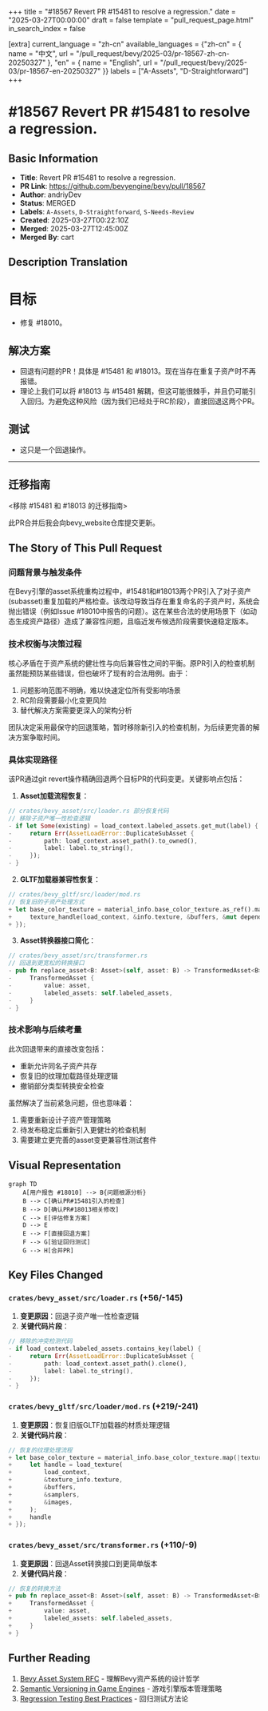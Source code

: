 +++
title = "#18567 Revert PR #15481 to resolve a regression."
date = "2025-03-27T00:00:00"
draft = false
template = "pull_request_page.html"
in_search_index = false

[extra]
current_language = "zh-cn"
available_languages = {"zh-cn" = { name = "中文", url = "/pull_request/bevy/2025-03/pr-18567-zh-cn-20250327" }, "en" = { name = "English", url = "/pull_request/bevy/2025-03/pr-18567-en-20250327" }}
labels = ["A-Assets", "D-Straightforward"]
+++

# #18567 Revert PR #15481 to resolve a regression.

## Basic Information
- **Title**: Revert PR #15481 to resolve a regression.
- **PR Link**: https://github.com/bevyengine/bevy/pull/18567
- **Author**: andriyDev
- **Status**: MERGED
- **Labels**: `A-Assets`, `D-Straightforward`, `S-Needs-Review`
- **Created**: 2025-03-27T00:22:10Z
- **Merged**: 2025-03-27T12:45:00Z
- **Merged By**: cart

## Description Translation

# 目标

- 修复 #18010。

## 解决方案

- 回退有问题的PR！具体是 #15481 和 #18013。现在当存在重复子资产时不再报错。
- 理论上我们可以将 #18013 与 #15481 解耦，但这可能很棘手，并且仍可能引入回归。为避免这种风险（因为我们已经处于RC阶段），直接回退这两个PR。

## 测试

- 这只是一个回退操作。

---

## 迁移指南

<移除 #15481 和 #18013 的迁移指南>

此PR合并后我会向bevy_website仓库提交更新。

## The Story of This Pull Request

### 问题背景与触发条件
在Bevy引擎的asset系统重构过程中，#15481和#18013两个PR引入了对子资产(subasset)重复加载的严格检查。该改动导致当存在重复命名的子资产时，系统会抛出错误（例如Issue #18010中报告的问题）。这在某些合法的使用场景下（如动态生成资产路径）造成了兼容性问题，且临近发布候选阶段需要快速稳定版本。

### 技术权衡与决策过程
核心矛盾在于资产系统的健壮性与向后兼容性之间的平衡。原PR引入的检查机制虽然能预防某些错误，但也破坏了现有的合法用例。由于：
1. 问题影响范围不明确，难以快速定位所有受影响场景
2. RC阶段需要最小化变更风险
3. 替代解决方案需要更深入的架构分析

团队决定采用最保守的回退策略，暂时移除新引入的检查机制，为后续更完善的解决方案争取时间。

### 具体实现路径
该PR通过git revert操作精确回退两个目标PR的代码变更。关键影响点包括：

1. **Asset加载流程恢复**：
```rust
// crates/bevy_asset/src/loader.rs 部分恢复代码
// 移除子资产唯一性检查逻辑
- if let Some(existing) = load_context.labeled_assets.get_mut(label) {
-     return Err(AssetLoadError::DuplicateSubAsset {
-         path: load_context.asset_path().to_owned(),
-         label: label.to_string(),
-     });
- }
```

2. **GLTF加载器兼容性恢复**：
```rust
// crates/bevy_gltf/src/loader/mod.rs
// 恢复旧的子资产处理方式
+ let base_color_texture = material_info.base_color_texture.as_ref().map(|info| {
+     texture_handle(load_context, &info.texture, &buffers, &mut dependencies)
+ });
```

3. **Asset转换器接口简化**：
```rust
// crates/bevy_asset/src/transformer.rs
// 回退到更宽松的转换接口
- pub fn replace_asset<B: Asset>(self, asset: B) -> TransformedAsset<B> {
-     TransformedAsset {
-         value: asset,
-         labeled_assets: self.labeled_assets,
-     }
- }
```

### 技术影响与后续考量
此次回退带来的直接改变包括：
- 重新允许同名子资产共存
- 恢复旧的纹理加载路径处理逻辑
- 撤销部分类型转换安全检查

虽然解决了当前紧急问题，但也意味着：
1. 需要重新设计子资产管理策略
2. 待发布稳定后重新引入更健壮的检查机制
3. 需要建立更完善的asset变更兼容性测试套件

## Visual Representation

```mermaid
graph TD
    A[用户报告 #18010] --> B{问题根源分析}
    B --> C[确认PR#15481引入的检查]
    B --> D[确认PR#18013相关修改]
    C --> E[评估修复方案]
    D --> E
    E --> F[直接回退方案]
    F --> G[验证回归测试]
    G --> H[合并PR]
```

## Key Files Changed

### `crates/bevy_asset/src/loader.rs` (+56/-145)
1. **变更原因**：回退子资产唯一性检查逻辑
2. **关键代码片段**：
```rust
// 移除的冲突检测代码
- if load_context.labeled_assets.contains_key(label) {
-     return Err(AssetLoadError::DuplicateSubAsset {
-         path: load_context.asset_path().clone(),
-         label: label.to_string(),
-     });
- }
```

### `crates/bevy_gltf/src/loader/mod.rs` (+219/-241)
1. **变更原因**：恢复旧版GLTF加载器的材质处理逻辑
2. **关键代码片段**：
```rust
// 恢复的纹理处理流程
+ let base_color_texture = material_info.base_color_texture.map(|texture_info| {
+     let handle = load_texture(
+         load_context,
+         &texture_info.texture,
+         &buffers,
+         &samplers,
+         &images,
+     );
+     handle
+ });
```

### `crates/bevy_asset/src/transformer.rs` (+110/-9)
1. **变更原因**：回退Asset转换接口到更简单版本
2. **关键代码片段**：
```rust
// 恢复的转换方法
+ pub fn replace_asset<B: Asset>(self, asset: B) -> TransformedAsset<B> {
+     TransformedAsset {
+         value: asset,
+         labeled_assets: self.labeled_assets,
+     }
+ }
```

## Further Reading

1. [Bevy Asset System RFC](https://github.com/bevyengine/rfcs/blob/main/rfcs/27-asset-system-rework.md) - 理解Bevy资产系统的设计哲学
2. [Semantic Versioning in Game Engines](https://www.gamedev.net/articles/programming/general-and-gameplay-programming/effective-semantic-versioning-for-game-engines-r5624/) - 游戏引擎版本管理策略
3. [Regression Testing Best Practices](https://softwaretestingfundamentals.com/regression-testing/) - 回归测试方法论